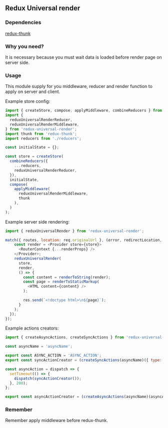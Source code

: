 ## Redux Universal render

### Dependencies
[redux-thunk](https://github.com/gaearon/redux-thunk)

### Why you need?
It is necessary because you must wait data is loaded before render page on server side.

### Usage
This module supply for you middleware, reducer and render function to apply on server and client.

Example store config:

```js
import { createStore, compose, applyMiddleware, combineReducers } from 'redux';
import {
  reduxUniversalRenderReducer,
  reduxUniversalRenderMiddleware,
} from 'redux-universal-render';
import thunk from 'redux-thunk';
import reducers from './reducers';

const initialState = {};

const store = createStore(
  combineReducers({
    ...reducers,
    reduxUniversalRenderReducer,
  }),
  initialState,
  compose(
    applyMiddleware(
      reduxUniversalRenderMiddleware,
      thunk
    ),
  )
);
```

Example server side rendering:

```js
import { reduxUniversalRender } from 'redux-universal-render';

match({ routes, location: req.originalUrl }, (error, redirectLocation, renderProps) => {
    const render = <Provider store={store}>
      <RouterContext {...renderProps} />
    </Provider>;
    reduxUniversalRender(
      store,
      render,
      () => {
        const content = renderToString(render);
        const page = renderToStaticMarkup(
          <HTML content={content} />
        );

        res.send(`<!doctype html>\n${page}`);
      }
    );
  });
});
```

Example actions creators:

```js
import { createAsyncActions, createSyncActions } from 'redux-universal-render';

const asyncName = 'asyncName';

export const ASYNC_ACTION = 'ASYNC_ACTION';
export const syncActionCreator = (createSyncActions(asyncName)({ type: ASYNC_ACTION }));

const asyncAction = dispatch => {
  setTimeout(() => {
    dispatch(syncActionCreator());
  }, 200);
};

export const asyncActionCreator = (createAsyncActions(asyncName)(asyncAction));
```

### Remember
Remember apply middleware before redux-thunk.
